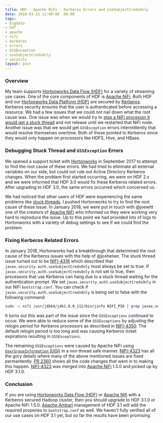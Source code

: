 ```yaml
---
title: HDF - Apache NiFi - Kerberos Errors and useSubjectCredsOnly
date: 2018-03-15 12:00:00 -06:00
tags:
- bigdata
- hdf
- apache
- nifi
- kerberos
- errors
- GSSException
- useSubjectCredsOnly
- security
layout: post
---
```


### Overview
My team supports [Hortonworks Data Flow (HDF)](https://hortonworks.com/products/data-platforms/hdf/) for a variety of streaming use cases. One of the core components of HDF is [Apache NiFi](https://nifi.apache.org/). Both HDF and our [Hortonworks Data Platform (HDP)](https://hortonworks.com/products/data-platforms/hdp/) are secured by [Kerberos](https://web.mit.edu/kerberos/). Kerberos security ensures that the user is authenticated before accessing a resource. We had a few issues that we could not nail down what the root cause was. One issue was when we would try to [stop a NiFi processor it would get a stuck thread](https://community.hortonworks.com/questions/155101/nifi-puthdfs-processor-stuck-and-not-able-to-relea.html) and not release until we restarted that NiFi node. Another issue was that we would get `GSSException` errors intermittently that would resolve themselves overtime. Both of these pointed to Kerberos since they would only happen on processors like HDFS, Hive, and HBase.

### Debugging Stuck Thread and `GSSException` Errors
We opened a support ticket with [Hortonworks](https://hortonworks.com/) in September 2017 to attempt to find the root cause of these errors. We had tried to eliminate all external variables on our side, but could not rule out Active Directory Kerberos changes. When the problem first started occurring, we were on HDF 2.x and we were informed that HDF 3.0 would fix these Kerberos related errors. After upgrading to HDF 3.0, the same errors occurred which concerned us.

We had noticed that other users of HDF were experiencing the same problems like [stuck threads](https://community.hortonworks.com/questions/155101/nifi-puthdfs-processor-stuck-and-not-able-to-relea.html). I pushed Hortonworks to try to find the root cause of these issue. In January 2018, we were put in touch with @joewitt one of the creators of [Apache NiFi](https://nifi.apache.org/) who informed us they were working very hard to reproduce the issue. Up to this point we had provided lots of logs to Hortonworks with a variety of debug settings to see if we could find the problem.

### Fixing Kerberos Related Errors
In January 2018, Hortonworks had a breakthrough that determined the root cause of the Kerberos issues with the help of @joshelser. The stuck thread issue turned out to be [NIFI-4318](https://issues.apache.org/jira/browse/NIFI-4318) which described that `javax.security.auth.useSubjectCredsOnly` must always be set to true. If `javax.security.auth.useSubjectCredsOnly` is not set to true, then processors that use Kerberos can hang due to a stuck thread waiting for the authentication prompt. We set `javax.security.auth.useSubjectCredsOnly` in our NiFi `bootstrap.conf`. You can check if `javax.security.auth.useSubjectCredsOnly` is being set to false with the following command:

```bash
sudo -u nifi /usr/jdk64/jdk1.8.0_112/bin/jinfo NIFI_PID | grep javax.security.auth.useSubjectCredsOnly
```

It turns out this was part of the issue since the `GSSExceptions` continued to occur. We were able to reduce some of the `GSSExceptions` by adjusting the relogin period for Kerberos processors as described in [NIFI-4350](https://issues.apache.org/jira/browse/NIFI-4350). The default relogin period is too long and was causing Kerberos ticket expirations resulting in `GSSExceptions`.

The remaining `GSSExceptions` were caused by Apache NiFi using [`UserGroupInformation` (UGI)](http://hadoop.apache.org/docs/stable/api/org/apache/hadoop/security/UserGroupInformation.html) in a non thread safe manner. [NIFI-4323](https://issues.apache.org/jira/browse/NIFI-4323) has all the gory details where many of the above mentioned issues are fixed permantently. [PR 2360](https://github.com/apache/nifi/pull/2360) shows all the code changes that went in to making this happen. [NIFI-4323](https://issues.apache.org/jira/browse/NIFI-4323) was merged into [Apache NiFi](https://nifi.apache.org/) 1.5.0 and picked up by HDF 3.1.0.

### Conclusion
If you are using [Hortonworks Data Flow (HDF)](https://hortonworks.com/products/data-platforms/hdf/) or [Apache Nifi](https://nifi.apache.org/) with a Kerberos secured Hadoop cluster, then you should upgrade to HDF 3.1.0 or Apache NiFi 1.5.0. [Apache Ambari](https://ambari.apache.org) management of HDF 3.1 will add the required properies to `bootstrap.conf` as well. We haven't fully verified all of our use cases on HDF 3.1 yet, but so far the results have been promising.

